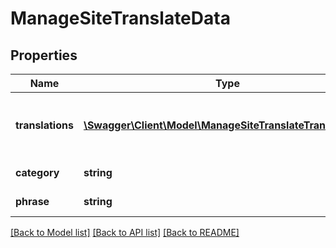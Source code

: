 # ManageSiteTranslateData

## Properties
Name | Type | Description | Notes
------------ | ------------- | ------------- | -------------
**translations** | [**\Swagger\Client\Model\ManageSiteTranslateTranslations[]**](ManageSiteTranslateTranslations.md) | Array of translations in all available languages | 
**category** | **string** | Translation category | 
**phrase** | **string** | Language key | 

[[Back to Model list]](../README.md#documentation-for-models) [[Back to API list]](../README.md#documentation-for-api-endpoints) [[Back to README]](../README.md)


